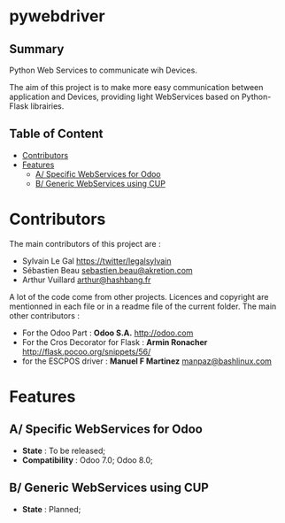 pywebdriver
===========

Summary
-------
Python Web Services to communicate wih Devices.

The aim of this project is to make more easy communication between application and Devices, providing light WebServices based on Python-Flask librairies.

Table of Content
----------------
* [Contributors](#contributors) 
* [Features](#features)
  * [A/ Specific WebServices for Odoo](#feature-a)
  * [B/ Generic WebServices using CUP](#feature-b)

# <a name="contributors"></a>Contributors
The main contributors of this project are : 
* Sylvain Le Gal <https://twitter/legalsylvain>
* Sébastien Beau <sebastien.beau@akretion.com>
* Arthur Vuillard <arthur@hashbang.fr>

A lot of the code come from other projects. Licences and copyright are mentionned in each file or in a readme file of the current folder. The main other contributors : 
* For the Odoo Part : **Odoo S.A.** <http://odoo.com>
* For the Cros Decorator for Flask : **Armin Ronacher** <http://flask.pocoo.org/snippets/56/>
* for the ESCPOS driver : **Manuel F Martinez** <manpaz@bashlinux.com>

# <a name="features"></a>Features

## <a name="feature-1"></a>A/ Specific WebServices for Odoo
* **State** : To be released;
* **Compatibility** : Odoo 7.0; Odoo 8.0;

## <a name="feature-b"></a>B/ Generic WebServices using CUP
* **State** : Planned;
